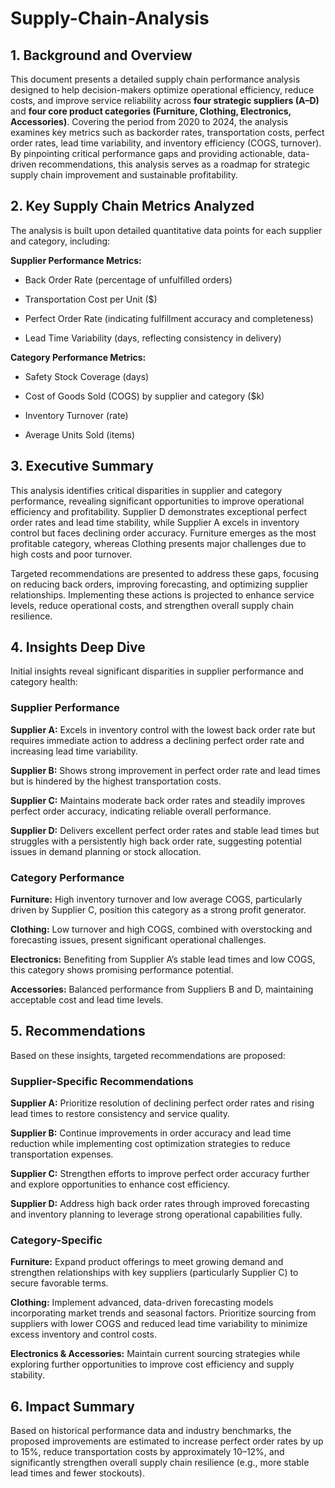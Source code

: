 # Supply-Chain-Analysis

## 1. Background and Overview
This document presents a detailed supply chain performance analysis designed to help decision-makers optimize operational efficiency, reduce costs, and improve service reliability across **four strategic suppliers (A–D)** and **four core product categories (Furniture, Clothing, Electronics, Accessories)**.
Covering the period from 2020 to 2024, the analysis examines key metrics such as backorder rates, transportation costs, perfect order rates, lead time variability, and inventory efficiency (COGS, turnover). By pinpointing critical performance gaps and providing actionable, data-driven recommendations, this analysis serves as a roadmap for strategic supply chain improvement and sustainable profitability.

## 2. Key Supply Chain Metrics Analyzed 
The analysis is built upon detailed quantitative data points for each supplier and category, including:

**Supplier Performance Metrics:**

- Back Order Rate (percentage of unfulfilled orders)

- Transportation Cost per Unit ($)

- Perfect Order Rate (indicating fulfillment accuracy and completeness)

- Lead Time Variability (days, reflecting consistency in delivery)

**Category Performance Metrics:**
 
- Safety Stock Coverage (days)

- Cost of Goods Sold (COGS) by supplier and category ($k)

- Inventory Turnover (rate)

- Average Units Sold (items)

## 3. Executive Summary
This analysis identifies critical disparities in supplier and category performance, revealing significant opportunities to improve operational efficiency and profitability. Supplier D demonstrates exceptional perfect order rates and lead time stability, while Supplier A excels in inventory control but faces declining order accuracy. Furniture emerges as the most profitable category, whereas Clothing presents major challenges due to high costs and poor turnover.

Targeted recommendations are presented to address these gaps, focusing on reducing back orders, improving forecasting, and optimizing supplier relationships. Implementing these actions is projected to enhance service levels, reduce operational costs, and strengthen overall supply chain resilience.

## 4. Insights Deep Dive
Initial insights reveal significant disparities in supplier performance and category health:

### Supplier Performance
**Supplier A:** Excels in inventory control with the lowest back order rate but requires immediate action to address a declining perfect order rate and increasing lead time variability.

**Supplier B:** Shows strong improvement in perfect order rate and lead times but is hindered by the highest transportation costs.

**Supplier C:** Maintains moderate back order rates and steadily improves perfect order accuracy, indicating reliable overall performance.

**Supplier D:** Delivers excellent perfect order rates and stable lead times but struggles with a persistently high back order rate, suggesting potential issues in demand planning or stock allocation.

### Category Performance
**Furniture:** High inventory turnover and low average COGS, particularly driven by Supplier C, position this category as a strong profit generator.

**Clothing:** Low turnover and high COGS, combined with overstocking and forecasting issues, present significant operational challenges.

**Electronics:** Benefiting from Supplier A’s stable lead times and low COGS, this category shows promising performance potential.

**Accessories:** Balanced performance from Suppliers B and D, maintaining acceptable cost and lead time levels.


## 5. Recommendations
Based on these insights, targeted recommendations are proposed:

### Supplier-Specific Recommendations
**Supplier A:** Prioritize resolution of declining perfect order rates and rising lead times to restore consistency and service quality.

**Supplier B:** Continue improvements in order accuracy and lead time reduction while implementing cost optimization strategies to reduce transportation expenses.

**Supplier C:** Strengthen efforts to improve perfect order accuracy further and explore opportunities to enhance cost efficiency.

**Supplier D:** Address high back order rates through improved forecasting and inventory planning to leverage strong operational capabilities fully.

### Category-Specific
**Furniture:** Expand product offerings to meet growing demand and strengthen relationships with key suppliers (particularly Supplier C) to secure favorable terms.

**Clothing:** Implement advanced, data-driven forecasting models incorporating market trends and seasonal factors. Prioritize sourcing from suppliers with lower COGS and reduced lead time variability to minimize excess inventory and control costs.

**Electronics & Accessories:** Maintain current sourcing strategies while exploring further opportunities to improve cost efficiency and supply stability.

## 6. Impact Summary
Based on historical performance data and industry benchmarks, the proposed improvements are estimated to increase perfect order rates by up to 15%, reduce transportation costs by approximately 10–12%, and significantly strengthen overall supply chain resilience (e.g., more stable lead times and fewer stockouts).



